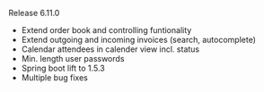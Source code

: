 Release 6.11.0
* Extend order book and controlling funtionality
* Extend outgoing and incoming invoices (search, autocomplete)
* Calendar attendees in calender view incl. status
* Min. length user passwords
* Spring boot lift to 1.5.3
* Multiple bug fixes
